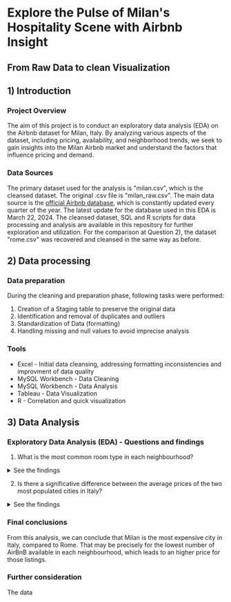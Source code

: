 # Explore the Pulse of Milan's Hospitality Scene with Airbnb Insight
## From Raw Data to clean Visualization

## 1) Introduction
### Project Overview
The aim of this project is to conduct an exploratory data analysis (EDA) on the Airbnb dataset for Milan, Italy. By analyzing various aspects of the dataset, including pricing, availability, and neighborhood trends, we seek to gain insights into the Milan Airbnb market and understand the factors that influence pricing and demand.

### Data Sources
The primary dataset used for the analysis is "milan.csv", which is the cleansed dataset. The original .csv file is "milan_raw.csv".
The main data source is the [official Airbnb database](https://insideairbnb.com/get-the-data/), which is constantly updated every quarter of the year. The latest update for the database used in this EDA is March 22, 2024. The cleansed dataset, SQL and R scripts for data processing and analysis are available in this repository for further exploration and utilization. 
For the comparison at Question 2), the dataset "rome.csv" was recovered and cleansed in the same way as before.

## 2) Data processing
### Data preparation
During the cleaning and preparation phase, following tasks were performed:
1) Creation of a Staging table to preserve the original data
2) Identification and removal of duplicates and outliers
3) Standardization of Data (formatting)
4) Handling missing and null values to avoid imprecise analysis

### Tools
- Excel - Initial data cleansing, addressing formatting inconsistencies and improvment of data quality
- MySQL Workbench - Data Cleaning
- MySQL Workbench - Data Analysis
- Tableau - Data Visualization
- R - Correlation and quick visualization
  
## 3) Data Analysis
### Exploratory Data Analysis (EDA) - Questions and findings
1) What is the most common room type in each neighbourhood?
<details>
  <summary>See the findings</summary>
The analysis  reveals that the most common room type in the majority of neighborhoods is "Entire home/apt." This room type consistently appears as the dominant listing across various areas. By evaluating the count of listings per room type within each neighborhood, we observe that it has a significantly higher number of listings compared to other room types such as "Private room" or "Shared room."
</details>

2) Is there a significative difference between the average prices of the two most populated cities in Italy? 
<details>
    <summary>See the findings</summary>

  After finding the three most expensive and cheapest neighbourhood, as we can see, there's a very high discrepancy between the two cities cities, with Milan having the highest average prices, twice as big compared to Rome. 
  
<img src="https://github.com/matteoproietti1/AirBnB_Analysis/assets/169601063/aba083e1-da27-408b-b4a1-80bc2186bdc1" alt="CheapExp" width="480">

Things change for the cheapest, where the average price is higher in Rome than Milan (even though the difference from first to last is not that wide as before).

<img src="https://github.com/matteoproietti1/AirBnB_Analysis/assets/169601063/2c168cf9-690e-40e3-9b1b-5174c80adfda" alt="CheapExp" width="480">

Also the number of listing is very different: Milan has very few listing for the neighbourhood, both in the cheapest and most expensive. In fact, Rome is 1st in ranking for number of AirBnB italy, so that is not surprising.

--*Milan*--

| Neighbourhood      | Average price | Listing count  |
|--------------------|---------------|----------------|
| Parco bosco        | 63            | 8              |
| Bruzzano           | 69            | 41             |
| Adriano            | 70            | 69             |
| Ex om - morivione  | 507           | 115            |
| Umbria - molise    | 412           | 321            |
| Cantalupa          | 373           | 4              |

--*Rome*--

| Neighbourhood      | Average Price | Listing Count  |
|--------------------|---------------|----------------|
| V Prenestino/Cento | 101           | 1319           |
| VI Roma DT         | 110           | 268            |
| XIV Monte Mario    | 120           | 654            |
| I Centro Storico   | 225           | 15861          |
| X Ostia/Acilia     | 217           | 818            |
| IV Tiburtina       | 167           | 560            |


</details>

### Final conclusions
From this analysis, we can conclude that Milan is the most expensive city in Italy, compared to Rome. That may be precisely for the lowest number of AirBnB  available in each neighbourhood, which leads to an higher price for those listings.
   
### Further consideration
The data
  
